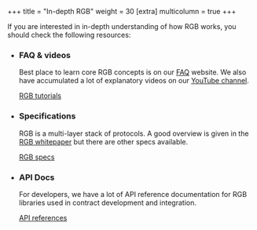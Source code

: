 +++
title = "In-depth RGB"
weight = 30
[extra]
multicolumn = true
+++

If you are interested in in-depth understanding of how RGB works, you should
check the following resources:

* ### FAQ & videos

  Best place to learn core RGB concepts is on our [FAQ] website. We also have
  accumulated a lot of explanatory videos on our [YouTube channel].

  <a href="/learn#tutorials" class="button button-secondary">RGB tutorials</a>

* ### Specifications

  RGB is a multi-layer stack of protocols. A good overview is given in the
  [RGB whitepaper] but there are other specs available.

  <a href="/learn#specs" class="button button-secondary">RGB specs</a>

* ### API Docs

  For developers, we have a lot of API reference documentation for RGB libraries
  used in contract development and integration.

  <a href="/learn#api" class="button button-secondary">API references</a>

[FAQ]: https://rgbfaq.com
[YouTube channel]: https://youtube.com/LNP-BP
[RGB whitepaper]: https://blackpaper.rgb.tech
